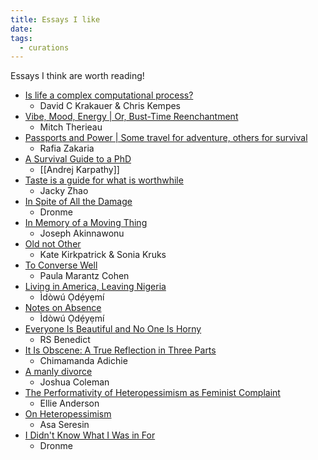 ```yaml
---
title: Essays I like
date: 
tags:
  - curations
---
```


Essays I think are worth reading!

- [Is life a complex computational process?](https://aeon.co/essays/is-life-a-complex-computational-process)
	- David C Krakauer & Chris Kempes
- [Vibe, Mood, Energy​ | Or, Bust-Time Reenchantment](https://www.thedriftmag.com/vibe-mood-energy/)
	- Mitch Therieau
- [Passports and Power | Some travel for adventure, others for survival](https://thebaffler.com/latest/passports-and-power-zakaria)
	- Rafia Zakaria
- [A Survival Guide to a PhD](https://karpathy.github.io/2016/09/07/phd/)
	- [[Andrej Karpathy]]
- [Taste is a guide for what is worthwhile](https://jzhao.xyz/posts/aesthetics-and-taste)
	- Jacky Zhao
- [In Spite of All the Damage](https://dronme.substack.com/p/in-spite-of-all-the-damage)
	- Dronme
- [In Memory of a Moving Thing](https://iselemagazine.com/2024/04/30/in-memory-of-a-moving-thing-joseph-akinnawonu/)
	- Joseph Akinnawonu
- [Old not Other](https://aeon.co/essays/simone-de-beauvoir-on-facing-old-age-and-avoiding-bad-faith)
	- Kate Kirkpatrick & Sonia Kruks
- [To Converse Well](https://aeon.co/essays/a-good-conversation-relaxes-the-mind-and-opens-the-heart)
	- Paula Marantz Cohen
- [Living in America, Leaving Nigeria](https://republic.com.ng/december-january-2023/living-in-america-leaving-nigeria/)
	- Ìdòwú Ọdẹ́yẹmí
- [Notes on Absence](https://republic.com.ng/april-may-2024/notes-on-absence-sequel/)
	- Ìdòwú Ọdẹ́yẹmí
- [Everyone Is Beautiful and No One Is Horny](https://bloodknife.com/everyone-beautiful-no-one-horny/)
	- RS Benedict
- [It Is Obscene: A True Reflection in Three Parts](https://www.chimamanda.com/news_items/it-is-obscene-a-true-reflection-in-three-parts/)
	- Chimamanda Adichie
- [A manly divorce](https://aeon.co/essays/women-write-about-their-divorce-experience-why-dont-more-men)
	- Joshua Coleman
- [The Performativity of Heteropessimism as Feminist Complaint](https://post45.org/2023/07/the-performativity-of-heteropessimism-as-feminist-complaint/)
	- Ellie Anderson
- [On Heteropessimism](https://thenewinquiry.com/on-heteropessimism/)
	- Asa Seresin
- [I Didn't Know What I Was in For](https://dronme.substack.com/p/i-didnt-know-what-i-was-in-for)
	- Dronme